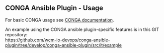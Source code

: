 ## CONGA Ansible Plugin - Usage

For basic CONGA usage see [CONGA documentation][conga-usage].

An example using the CONGA ansible plugin-specific features is in this GIT repository:<br/>
https://github.com/wcm-io-devops/conga-ansible-plugin/tree/develop/conga-ansible-plugin/src/it/example


[conga-usage]: https://devops.wcm.io/conga/usage.html

